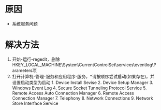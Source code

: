 <!-- TITLE: 故障 1062 鸡肉味嘎嘣脆 -->
<!-- SUBTITLE: 本错误属于移动、联通故障 -->

# 原因
- 系统服务问题

# 解决方法
1. 开始-运行-regedit，删除HKEY_LOCAL_MACHINE\System\CurrentControlSet\services\eventlog\Parameters项
2. 打开计算机-管理-服务和应用程序-服务，*请按顺序尝试启动(如果存在)，并设置启动类型为启动
		 1. Device Install Sevise
		 2. Device Setup Manager
		 3. Windows Event Log
		 4. Secure Socket Tunneling Protocol Service
		 5. Remote Access Auto Connection Manager
		 6. Remote Access Connection Manager
		 7. Telephony
		 8. Network Connections
		 9. Network Store Interface Service